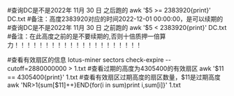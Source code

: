 #查询DC是不是2022年 11月 30 日 之后跑的
awk '$5 >= 2383920{print}' DC.txt   #备注：高度2383920对应的时间2022-12-01 00:00:00，是可以续期的
#查询DC是不是2022年 11月 30 日 之前跑的
awk '$5 < 2383920{print}' DC.txt #备注：在此高度之前的是不要续期的,否则十倍质押一倍算力！！！！！！！！！！！！！！！！！！！！！

#查看有效扇区的信息
lotus-miner sectors check-expire --cutoff=2880000000 > 1.txt
#查看过期的高度为4305400的有效扇区
awk '$11 == 4305400{print}' 1.txt
#查看有效扇区过期高度的扇区数量，$11是过期高度
awk 'NR>1{sum[$11]++}END{for(i in sum)print i,sum[i]}' 1.txt
